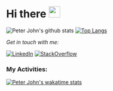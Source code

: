 <h1 align="left">Hi there <a target="_blank"><img src="https://media.giphy.com/media/hvRJCLFzcasrR4ia7z/giphy.gif" width="30px" style="max-width:100%;"></a></h1>

![Peter John's github stats](https://github-readme-stats.vercel.app/api?username=redjoker011&show_icons=true&theme=dracula&hide_border=true&show_icons=true&count_private=true&line_height=27)
[![Top Langs](https://github-readme-stats.vercel.app/api/top-langs/?username=redjoker011&layout=compact&show_icons=true&theme=dracula)](https://github.com/redjoker011/github-readme-stats&hide_border=true&show_icons=true&langs_count=3)

<div align="left">

<i>Get in touch with me:</i><br>

<a href="https://www.linkedin.com/in/redjoker011/" target="_blank"><img src="https://img.shields.io/badge/LinkedIn-%230077B5.svg?&style=flat-square&logo=linkedin&logoColor=white" alt="LinkedIn"></a>
<a href="https://stackoverflow.com/users/8680724/exwire?tab=profile" target="_blank"><img src="https://img.shields.io/badge/-Stack%20Overflow-222222?style=flat-square&logo=stack-overflow&logoColor=white" alt="StackOverflow"></a>

</div>

<h3 align="left">My Activities:</h3>


[![Peter John's wakatime stats](https://github-readme-stats.vercel.app/api/wakatime?username=redjoker011)](https://github.com/redjoker011/github-readme-stats&hide_border=true&show_icons=true)
